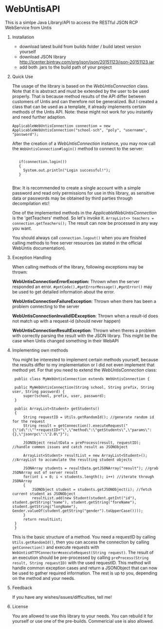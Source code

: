 # WebUntisAPI
This is a simlpe Java Library/API to access the RESTful JSON RCP WebService from Untis

1. Installation

	  - download latest build from builds folder / build latest version yourself
	  - download JSON library http://jcenter.bintray.com/org/json/json/20151123/json-20151123.jar
	  - add both .jars to the build path of your project


2. Quick Use

	The usage of the library is based on the <i>WebUntisConnection</i> class. Note that it is abstract and must be extended by the user to be used properly. That is because method results of the API differ between customers of Untis and can therefore not be generalized. But I created a class that can be used as a template, it already implements certain methods of the Untis API. Note: these might not work for you instantly and need further adaption.

	<code>ApplicableWebUntisConnection connection = new ApplicableWebUntisConnection("school-sch", "poly", "username", "password");</code>

	After the creation of a <i>WebUntisConnection</i> instance, you may now call the <code>WebUntisConnection#login()</code> method to connect to the server:

	<code>
	  if(connection.login())
	  {
	    System.out.println("Login successful!");
	  }
	</code>

	Btw: It is recommended to create a single account with a simple password and read only permissions for use in this library, as sensitive data or passwords may be obtained by third parties through decompilation etc!

	One of the implemented methods in the <i>ApplicableWebUntisConnection</i> is the 'getTeachers' method. So let's invoke it.
	<code>ArrayList<> teachers = connection.getTeachers();</code>
	The result can now be processed in any way you want.

	You should always call <code>connection.logout()</code> when you are finished calling methods to free server resources (as stated in the official WebUntis documentation).


3. Exception Handling

	When calling methods of the library, following exceptions may be thrown:

	<b>WebUntisConnectionErrorException:</b> Thrown when the server responded an error. <code>#getCode(),#getErrorMessage(),#getError()</code> may be used to get detailed information about the error.

	<b>WebUntisConnectionFailureException</b>: Thrown when there has been a problem connecting to the server

	<b>WebUntisConnectionInvalidIDException</b>: Thrown when a result-id does not match up with a request-id (should never happen)

	<b>WebUntisConnectionResultException</b>: Thrown when theres a problem with correctly parsing the result with the JSON library. This might be the case when Untis changed something in their WebAPI


4. Implementing own methods

	You might be interested to implement certain methods yourself, because the results differ to my implementation or I did not even implement that method yet. For that you need to extend the <i>WebUntisConnection</i> class:

	    public class MyWebUntisConnection extends WebUntisConnection {

		public MyWebUntisConnection(String school, String prefix, String user, String password) {
			super(school, prefix, user, password);
		}

		public ArrayList<Student> getStudents()
		{
			String requestID = Utils.getRandomId(); //generate random id for the request
			String result = getConnection().executeRequest("{\"id\":\""+requestID+"\",\"method\":\"getStudents\",\"params\":{},\"jsonrpc\":\"2.0\"}");

			JSONObject resultData = preProcess(result, requestID); //handle common issues and catch result as JSONObject

			ArrayList<Student> resultList = new ArrayList<Student>(); //ArrayList to accumulate the resulting student objects

			JSONArray students = resultData.getJSONArray("result"); //grab JSONArray out of server result
			for(int i = 0; i < students.length(); i++) //iterate through JSONArray
			{
				JSONObject student = students.getJSONObject(i); //fetch current student as JSONObject
				resultList.add(new Student(student.getInt("id"), student.getString("name"), student.getString("foreName"), student.getString("longName"), Gender.valueOf(student.getString("gender").toUpperCase())));
			}
			return resultList;
		}
	    }


	This is the basic structure of a method. You need a requestID by calling <code>Utils.getRandomId()</code>, then you can access the connection by calling <code>getConnection()</code> and execute requests with <code>WebUntisHTTPConnector#executeRequest(String request)</code>. The result of an execution should be pre-processed by calling <code>preProcess(String result, String requestID)</code> with the used requestID. This method will handle common exception cases and return a JSONObject that can now be used to gather required information. The rest is up to you, depending on the method and your needs.


5. Feedback

	If you have any wishes/issues/difficulties, tell me!


6. License

	You are allowed to use this library to your needs. You can rebuild it for yourself or use one of the pre-builds. Commericial use is also allowed.
